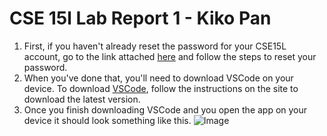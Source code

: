 # CSE 15l Lab Report 1 - Kiko Pan 
1. First, if you haven't already reset the password for your CSE15L account, go to the link attached [here](https://sdacs.ucsd.edu/~icc/index.php) and follow the steps to reset your password. 
2. When you've done that, you'll need to download VSCode on your device. To download [VSCode](https://code.visualstudio.com/), follow the instructions on the site to download the latest version. 
3. Once you finish downloading VSCode and you open the app on your device it should look something like this. ![Image](https://code.visualstudio.com/assets/docs/getstarted/tips-and-tricks/getstarted_page.png)
